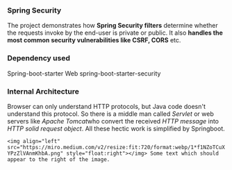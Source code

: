 ### Spring Security 
The project demonstrates how **Spring Security filters** determine whether the requests invoke by the end-user is private or public. It also **handles the most common security vulnerabilities like CSRF, CORS** etc.
### Dependency used
Spring-boot-starter Web
spring-boot-starter-security



### Internal Architecture

Browser can only understand HTTP protocols, but Java code doesn't understand this protocol. So there is a middle man called *Servlet* or web servers like *Apache Tomcat*who convert the received *HTTP message* into *HTTP solid request object*. All these hectic work is simplified by Springboot.

`<img align="left" src="https://miro.medium.com/v2/resize:fit:720/format:webp/1*f1NZoTCuXYPzZlVAnmKhbA.png" style="float:right"></img> Some text which should appear to the right of the image.`
